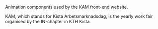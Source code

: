 Animation components used by the KAM front-end website. 

KAM, which stands for Kista Arbetsmarknadsdag, is the yearly work fair
organised by the IN-chapter in KTH Kista.


